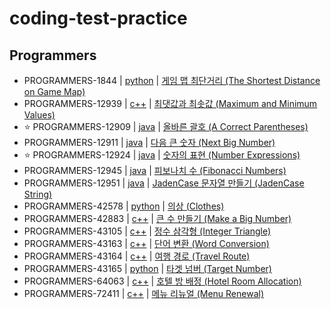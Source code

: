 # coding-test-practice

## Programmers

- PROGRAMMERS-1844 | [python](programmers/problem1844) | [게임 맵 최단거리 (The Shortest Distance on Game Map)](https://school.programmers.co.kr/learn/courses/30/lessons/1844)
- PROGRAMMERS-12939 | [c++](programmers/problem12939) | [최댓값과 최솟값 (Maximum and Minimum Values)](https://school.programmers.co.kr/learn/courses/30/lessons/12939)
- :star: PROGRAMMERS-12909 | [java](programmers/problem12909) | [올바른 괄호 (A Correct Parentheses)](https://school.programmers.co.kr/learn/courses/30/lessons/12909)
- PROGRAMMERS-12911 | [java](programmers/problem12911) | [다음 큰 숫자 (Next Big Number)](https://school.programmers.co.kr/learn/courses/30/lessons/12911)
- :star: PROGRAMMERS-12924 | [java](programmers/problem12924) | [숫자의 표현 (Number Expressions)](https://school.programmers.co.kr/learn/courses/30/lessons/12924)
- PROGRAMMERS-12945 | [java](programmers/problem12945) | [피보나치 수 (Fibonacci Numbers)](https://school.programmers.co.kr/learn/courses/30/lessons/12945)
- PROGRAMMERS-12951 | [java](programmers/problem12951) | [JadenCase 문자열 만들기 (JadenCase String)](https://school.programmers.co.kr/learn/courses/30/lessons/12951)
- PROGRAMMERS-42578 | [python](programmers/problem42578) | [의상 (Clothes)](https://school.programmers.co.kr/learn/courses/30/lessons/42578)
- PROGRAMMERS-42883 | [c++](programmers/problem42883) | [큰 수 만들기 (Make a Big Number)](https://school.programmers.co.kr/learn/courses/30/lessons/42883)
- PROGRAMMERS-43105 | [c++](programmers/problem43105) | [정수 삼각형 (Integer Triangle)](https://school.programmers.co.kr/learn/courses/30/lessons/43105)
- PROGRAMMERS-43163 | [c++](programmers/problem43163) | [단어 변환 (Word Conversion)](https://school.programmers.co.kr/learn/courses/30/lessons/43163)
- PROGRAMMERS-43164 | [c++](programmers/problem43164) | [여행 경로 (Travel Route)](https://school.programmers.co.kr/learn/courses/30/lessons/43164)
- PROGRAMMERS-43165 | [python](programmers/problem43165) | [타겟 넘버 (Target Number)](https://school.programmers.co.kr/learn/courses/30/lessons/43165)
- PROGRAMMERS-64063 | [c++](programmers/problem64063) | [호텔 방 배정 (Hotel Room Allocation)](https://school.programmers.co.kr/learn/courses/30/lessons/64063)
- PROGRAMMERS-72411 | [c++](programmers/problem72411) | [메뉴 리뉴얼 (Menu Renewal)](https://school.programmers.co.kr/learn/courses/30/lessons/72411)
